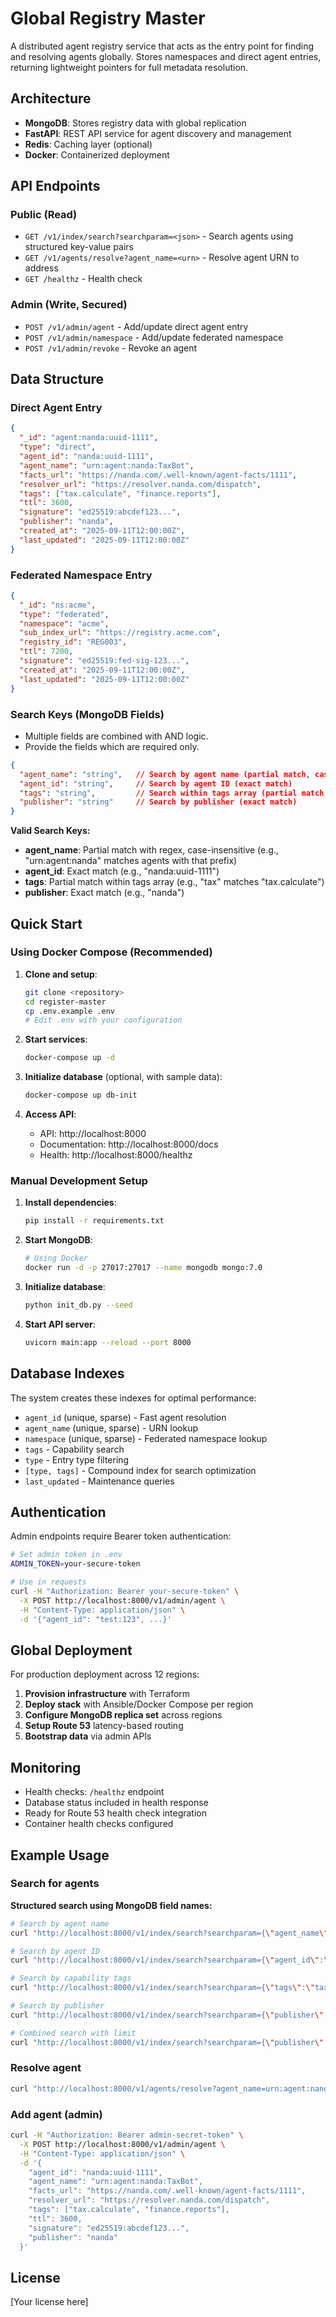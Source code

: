 # Global Registry Master

A distributed agent registry service that acts as the entry point for finding and resolving agents globally. Stores namespaces and direct agent entries, returning lightweight pointers for full metadata resolution.

## Architecture

- **MongoDB**: Stores registry data with global replication
- **FastAPI**: REST API service for agent discovery and management  
- **Redis**: Caching layer (optional)
- **Docker**: Containerized deployment

## API Endpoints

### Public (Read)
- `GET /v1/index/search?searchparam=<json>` - Search agents using structured key-value pairs
- `GET /v1/agents/resolve?agent_name=<urn>` - Resolve agent URN to address
- `GET /healthz` - Health check

### Admin (Write, Secured)
- `POST /v1/admin/agent` - Add/update direct agent entry
- `POST /v1/admin/namespace` - Add/update federated namespace
- `POST /v1/admin/revoke` - Revoke an agent

## Data Structure

### Direct Agent Entry
```json
{
  "_id": "agent:nanda:uuid-1111",
  "type": "direct",
  "agent_id": "nanda:uuid-1111", 
  "agent_name": "urn:agent:nanda:TaxBot",
  "facts_url": "https://nanda.com/.well-known/agent-facts/1111",
  "resolver_url": "https://resolver.nanda.com/dispatch",
  "tags": ["tax.calculate", "finance.reports"],
  "ttl": 3600,
  "signature": "ed25519:abcdef123...",
  "publisher": "nanda",
  "created_at": "2025-09-11T12:00:00Z",
  "last_updated": "2025-09-11T12:00:00Z"
}
```

### Federated Namespace Entry
```json
{
  "_id": "ns:acme",
  "type": "federated", 
  "namespace": "acme",
  "sub_index_url": "https://registry.acme.com",
  "registry_id": "REG003",
  "ttl": 7200,
  "signature": "ed25519:fed-sig-123...",
  "created_at": "2025-09-11T12:00:00Z",
  "last_updated": "2025-09-11T12:00:00Z"
}
```

### Search Keys (MongoDB Fields)
- Multiple fields are combined with AND logic.
- Provide the fields which are required only. 
```json
{
  "agent_name": "string",   // Search by agent name (partial match, case-insensitive)
  "agent_id": "string",     // Search by agent ID (exact match)
  "tags": "string",         // Search within tags array (partial match, case-insensitive)
  "publisher": "string"     // Search by publisher (exact match)
}
```

**Valid Search Keys:**
- **agent_name**: Partial match with regex, case-insensitive (e.g., "urn:agent:nanda" matches agents with that prefix)
- **agent_id**: Exact match (e.g., "nanda:uuid-1111")
- **tags**: Partial match within tags array (e.g., "tax" matches "tax.calculate")
- **publisher**: Exact match (e.g., "nanda")
 

## Quick Start

### Using Docker Compose (Recommended)

1. **Clone and setup**:
   ```bash
   git clone <repository>
   cd register-master
   cp .env.example .env
   # Edit .env with your configuration
   ```

2. **Start services**:
   ```bash
   docker-compose up -d
   ```

3. **Initialize database** (optional, with sample data):
   ```bash
   docker-compose up db-init
   ```

4. **Access API**:
   - API: http://localhost:8000
   - Documentation: http://localhost:8000/docs
   - Health: http://localhost:8000/healthz

### Manual Development Setup

1. **Install dependencies**:
   ```bash
   pip install -r requirements.txt
   ```

2. **Start MongoDB**:
   ```bash
   # Using Docker
   docker run -d -p 27017:27017 --name mongodb mongo:7.0
   ```

3. **Initialize database**:
   ```bash
   python init_db.py --seed
   ```

4. **Start API server**:
   ```bash
   uvicorn main:app --reload --port 8000
   ```

## Database Indexes

The system creates these indexes for optimal performance:

- `agent_id` (unique, sparse) - Fast agent resolution
- `agent_name` (unique, sparse) - URN lookup  
- `namespace` (unique, sparse) - Federated namespace lookup
- `tags` - Capability search
- `type` - Entry type filtering
- `[type, tags]` - Compound index for search optimization
- `last_updated` - Maintenance queries

## Authentication

Admin endpoints require Bearer token authentication:

```bash
# Set admin token in .env
ADMIN_TOKEN=your-secure-token

# Use in requests
curl -H "Authorization: Bearer your-secure-token" \
  -X POST http://localhost:8000/v1/admin/agent \
  -H "Content-Type: application/json" \
  -d '{"agent_id": "test:123", ...}'
```

## Global Deployment

For production deployment across 12 regions:

1. **Provision infrastructure** with Terraform
2. **Deploy stack** with Ansible/Docker Compose per region
3. **Configure MongoDB replica set** across regions
4. **Setup Route 53** latency-based routing
5. **Bootstrap data** via admin APIs

## Monitoring

- Health checks: `/healthz` endpoint
- Database status included in health response
- Ready for Route 53 health check integration
- Container health checks configured

## Example Usage

### Search for agents

**Structured search using MongoDB field names:**
```bash
# Search by agent name
curl "http://localhost:8000/v1/index/search?searchparam={\"agent_name\":\"urn:agent:nanda\"}"

# Search by agent ID
curl "http://localhost:8000/v1/index/search?searchparam={\"agent_id\":\"nanda:uuid-1111\"}"

# Search by capability tags
curl "http://localhost:8000/v1/index/search?searchparam={\"tags\":\"tax.calculate\"}"

# Search by publisher
curl "http://localhost:8000/v1/index/search?searchparam={\"publisher\":\"nanda\"}"

# Combined search with limit
curl "http://localhost:8000/v1/index/search?searchparam={\"publisher\":\"nanda\",\"tags\":\"tax\"}&limit=5"
```

### Resolve agent
```bash  
curl "http://localhost:8000/v1/agents/resolve?agent_name=urn:agent:nanda:TaxBot"
```

### Add agent (admin)
```bash
curl -H "Authorization: Bearer admin-secret-token" \
  -X POST http://localhost:8000/v1/admin/agent \
  -H "Content-Type: application/json" \
  -d '{
    "agent_id": "nanda:uuid-1111",
    "agent_name": "urn:agent:nanda:TaxBot", 
    "facts_url": "https://nanda.com/.well-known/agent-facts/1111",
    "resolver_url": "https://resolver.nanda.com/dispatch",
    "tags": ["tax.calculate", "finance.reports"],
    "ttl": 3600,
    "signature": "ed25519:abcdef123...",
    "publisher": "nanda"
  }'
```

## License

[Your license here]